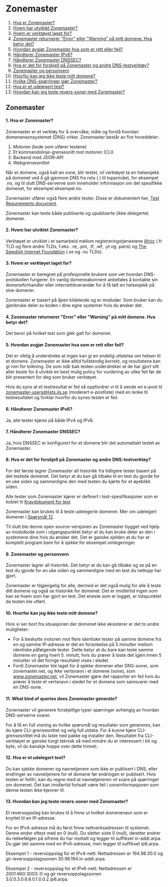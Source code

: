 Zonemaster
==========

1. [Hva er Zonemaster?](#q1)
2. [Hvem har utviklet Zonemaster?](#q2)
3. [Hvem er verktøyet laget for?](#q3)
4. [Zonemaster returnerer "Error" eller "Warning" på mitt domene. Hva betyr det?](#q4)
5. [Hvordan avgjør Zonemaster hva som er rett eller feil?](#q5)
6. [Håndterer Zonemaster IPv6?](#q6)
7. [Håndterer Zonemaster DNSSEC?](#q7)
8. [Hva er det for forskjell på Zonemaster og andre DNS-testverktøy?](#q8)
9. [Zonemaster og personvern](#q9)
10. [Hvorfor kan jeg ikke teste mitt domene?](#q10)
11. [Hvilke DNS-spørringer gjør Zonemaster?](#q11)
12. [Hva er et udelegert test?](#q12)
13. [Hvordan kan jeg teste revers-soner med Zonemaster?](#q13)

Zonemaster
----------

#### 1. Hva er Zonemaster? <a name="q1"></a>
Zonemaster er et verktøy for å overvåke, måle og forstå hvordan domenenavnsystemet (DNS) virker. Zonemaster består av fire hoveddeler:

  1. Motoren (kode som utfører testene)
  2. Et kommandolinje-grensesnitt mot motoren (CLI)
  3. Backend med JSON-API
  4. Webgrensesnittet

Når et domene, også kalt en sone, blir testet, vil verktøyet ta en helsesjekk på domenet ved å gå gjennom DNS fra rota (.) til toppnivået, for eksempel .no, og til slutt DNS-serverne som inneholder informasjon om det spesifikke domenet, for eksempel eksempel.no.

Zonemaster utfører også flere andre tester. Disse er dokumentert her, [Test Requirements document](https://github.com/zonemaster/zonemaster/blob/master/docs/requirements/TestRequirements.md).

Zonemaster kan teste både publiserte og upubliserte (ikke delegerte) domener.

#### 2. Hvem har utviklet Zonemaster? <a name="q2"></a>
Verktøyet er utviklet i et samarbeid mellom registreringstjenestene
[Afnic](https://www.afnic.fr/en/)
(.fr TLD og flere andre TLDs, f.eks. .re, .pm, .tf, .wf, .yt og .paris) og
[The Swedish Internet Foundation](https://internetstiftelsen.se/en/)
(.se og .nu TLDs).

#### 3. Hvem er verktøyet laget for? <a name="q3"></a>
Zonemaster er beregnet på profesjonelle brukere som vet hvordan DNS-protokollen fungerer. En vanlig domeneabonnent anbefales å kontakte sin domeneforhandler eller internettleverandør for å få tatt en helsesjekk på sine domener.

Zonemaster er basert på åpen kildekode og er modulær. Som bruker kan du gjenbruke deler av koden i dine egne systemer hvis du ønsker det.

#### 4. Zonemaster returnerer "Error" eller "Warning" på mitt domene. Hva betyr det? <a name="q4"></a>
Det beror på hvilket test som gikk galt for domenet.

#### 5. Hvordan avgjør Zonemaster hva som er rett eller feil? <a name="q5"></a>
Det er viktig å understreke at ingen kan gi en endelig uttalelse om helsen til et domene. Zonemaster er ikke alltid fullstendig korrekt, og resultatene kan gi rom for tolkning. De som står bak testen understreker at de har gjort sitt aller beste for å utvikle en best mulig policy for vurdering av ulike feil før de blir presentert for deg som bruker verktøyet.

Hvis du syns at et testresultat er feil så oppfordrer vi til å sende en e-post til [zonemaster-users@lists.iis.se](mailto:zonemaster-users@lists.iis.se) (moderert e-postliste) med en lenke til testresultatet og forklar hvorfor du synes testen er feil.

#### 6. Håndterer Zonemaster IPv6? <a name="q6"></a>
Ja, alle tester kjøres på både IPv4 og IPv6.

#### 7. Håndterer Zonemaster DNSSEC? <a name="q7"></a>
Ja, hvis DNSSEC er konfigurert for et domene blir det automatiskt testet av Zonemaster.

#### 8. Hva er det for forskjell på Zonemaster og andre DNS-testverktøy? <a name="q8"></a>
For det første lagrer Zonemaster all historikk fra tidligere tester basert på det testede domenet. Det betyr at du kan gå tilbake til en test du gjorde for en uke siden og sammenligne den med testen du kjørte for et øyeblikk siden.

Alle tester som Zonemaster kjører er definert i test-spesifikasjoner som
er koblet til [Kravdokument for test](https://github.com/zonemaster/zonemaster/blob/master/docs/requirements/TestRequirements.md)

Zonemaster kan brukes til å teste udelegerte domener. Mer om udelegert
domener i [Spørsmål 12](#q12).

Til slutt ble denne open source-versjonen av Zonemaster bygget ved hjelp av modulkode som i utgangspunktet betyr at du kan bruke deler av den i systemene dine hvis du ønsker det. Det er ganske sjelden at du har et komplett program bare for å sjekke for eksempel omlegeringer.

#### 9. Zonemaster og personvern <a name="q9"></a>
Zonemaster lagrer all historikk. Det betyr at du kan gå tilbake og se på en test du gjorde for en uke siden og sammenligne med en test du nettopp har gjort.

Zonemaster er tilgjengelig for alle, dermed er det også mulig for alle å teste ditt domene og også se historikk for domenet. Det er imidlertid ingen som kan se hvem som har gjort en test. Det eneste som er logget, er tidspunktet da testen ble utført.

#### 10. Hvorfor kan jeg ikke teste mitt domene? <a name="q10"></a>
Hvis vi ser bort fra situasjonen der domenet ikke eksisterer er det to andre muligheter:
  - For å beskytte motoren mot flere identiske tester på samme domene fra en og
    samme IP-adresse er det en forsinkelse på 5 minutter mellom
    identiske påfølgende tester. Dette betyr at du bare kan teste
    samme domene en gang hvert 5. minutt, hvis du prøver å teste det igjen
    innen 5 minutter vil det forrige resultatet vises i stedet.
  - Fordi Zonemaster ble laget for å sjekke domener eller DNS-soner, som zonemaster.net, og
    ikke vertsnavn i et domene (sone), som www.zonemaster.net, vil Zonemaster gjøre det
    rapporter en feil hvis du prøver å teste et vertsnavn i stedet for et domene som samsvarer med en DNS-sone.

#### 11. What kind of queries does Zonemaster generate? <a name="q11"></a>
Zonemaster vil generere forskjellige typer spørringer avhengig av hvordan DNS-serverne svarer.

For å få en full visning av hvilke spørsmål og resultater som genereres, kan du kjøre CLI-grensesnittet og velg full utdata. For å kunne kjøre CLI-grensesnittet må du laste ned pakke og installer den.
Resultatet fra CLI-verktøyet er ganske tungt teknisk så med mindre du er interessert i bit og byte, vil du kanskje hoppe over dette trinnet.

#### 12. Hva er et udelegert test? <a name="q12"></a>
Du kan sjekke domener og navnetjenere som ikke er publisert i DNS, eller endringer av navnetjenere for et domene før endringen er publisert. Hvis testen er feilfri, kan du regne med at navnetjeneren vil svare på spørringer om domenet. Det kan imidlertid fortsatt være feil i soneinformasjonen som denne testen ikke kjenner til.

#### 13. Hvordan kan jeg teste revers-soner med Zonemaster? <a name="q13"></a>
Et reversoppslag kan brukes til å finne ut hvilket domenenavn som er knyttet til en IP-adresse.

For en IPv4-adresse må du først finne nettverksadressen til systemet. Denne ender oftest med en 0 (null). Du sletter siste 0 (null), deretter endrer du rekkefølgen på sifrene du har mottatt og legger til suffikset in-addr.arpa. Du gjør det samme med en IPv6-adresse, men legger til suffikset ip6.arpa.

Eksempel 1 - reversoppslag for et IPv4-nett: Nettadressen er 194.98.30.0 og gir reversoppslagssonen 30.98.194.in-addr.arpa.

Eksempel 2 - reversoppslag for et IPv6-nett: Nettadressen er 2001:660:3003::0 og gir reversoppslagssonen 3.0.0.3.0.6.6.0.1.0.0.2.ip6.arpa.
